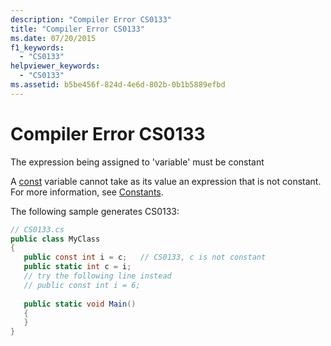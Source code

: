 ```yaml
---
description: "Compiler Error CS0133"
title: "Compiler Error CS0133"
ms.date: 07/20/2015
f1_keywords: 
  - "CS0133"
helpviewer_keywords: 
  - "CS0133"
ms.assetid: b5be456f-824d-4e6d-802b-0b1b5889efbd
---
```

# Compiler Error CS0133
The expression being assigned to 'variable' must be constant  
  
 A [const](../language-reference/keywords/const.md) variable cannot take as its value an expression that is not constant. For more information, see [Constants](../programming-guide/classes-and-structs/constants.md).  
  
 The following sample generates CS0133:  
  
```csharp  
// CS0133.cs  
public class MyClass  
{  
   public const int i = c;   // CS0133, c is not constant  
   public static int c = i;  
   // try the following line instead  
   // public const int i = 6;  
  
   public static void Main()  
   {  
   }  
}  
```
